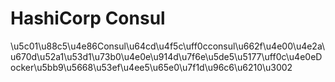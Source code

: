 # HashiCorp Consul
\u5c01\u88c5\u4e86Consul\u64cd\u4f5c\uff0cconsul\u662f\u4e00\u4e2a\u670d\u52a1\u53d1\u73b0\u4e0e\u914d\u7f6e\u5de5\u5177\uff0c\u4e0eDocker\u5bb9\u5668\u53ef\u4ee5\u65e0\u7f1d\u96c6\u6210\u3002
